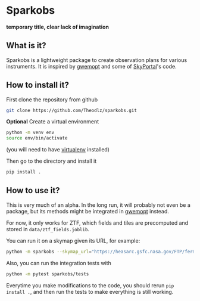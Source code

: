 # Sparkobs
**temporary title, clear lack of imagination**

## What is it?
Sparkobs is a lightweight package to create observation plans for various instruments. It is inspired by [gwemopt](https://github.com/skyportal/gwemopt) and some of [SkyPortal](https://github.com/skyportal/skyportal)'s code.

## How to install it?

First clone the repository from github
```bash
git clone https://github.com/Theodlz/sparkobs.git
```

**Optional** Create a virtual environment
```bash
python -m venv env
source env/bin/activate
```
(you will need to have [virtualenv](https://virtualenv.pypa.io/en/latest/) installed)

Then go to the directory and install it
```bash
pip install .
```

## How to use it?
This is very much of an alpha. In the long run, it will probably not even be a package, but its methods might be integrated in [gwemopt](https://github.com/skyportal/gwemopt) instead.

For now, it only works for ZTF, which fields and tiles are precomputed and stored in `data/ztf_fields.joblib`.

You can run it on a skymap given its URL, for example:
```bash
python -m sparkobs --skymap_url="https://heasarc.gsfc.nasa.gov/FTP/fermi/data/gbm/triggers/2023/bn230430325/quicklook/glg_healpix_all_bn230430325.fit" --telescope="config/ztf.toml"
```

Also, you can run the integration tests with
```bash
python -m pytest sparkobs/tests
```

Everytime you make modifications to the code, you should rerun `pip install .`, and then run the tests to make everything is still working.

